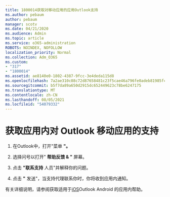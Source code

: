 ```yaml
---
title: 1800014获取对移动应用的应用Outlook支持
ms.author: pebaum
author: pebaum
manager: scotv
ms.date: 04/21/2020
ms.audience: Admin
ms.topic: article
ms.service: o365-administration
ROBOTS: NOINDEX, NOFOLLOW
localization_priority: Normal
ms.collection: Adm_O365
ms.custom:
- "317"
- "1800014"
ms.assetid: ae8140e0-1802-4387-9fcc-3e4deda115d8
ms.openlocfilehash: 7a2ae310c08c72d87658481c23f5cae46a796fe0adeb81985fc333343326d256
ms.sourcegitcommit: b5f7da89a650d2915dc652449623c78be6247175
ms.translationtype: MT
ms.contentlocale: zh-CN
ms.lasthandoff: 08/05/2021
ms.locfileid: "54079332"
---
```

# <a name="get-in-app-support-for-the-outlook-mobile-app"></a>获取应用内对 Outlook 移动应用的支持

1. 在Outlook中，打开"菜单 **"。**

2. 选择问号以打开" **帮助反馈 &amp; "** 屏幕。

3. 点击 **"联系支持** 人员"并解释你的问题。

4. 点击 **"** 发送"，当支持代理联系你时，你将收到应用内通知。

有关详细说明，请参阅获取适用于[iOS](https://support.office.com/article/218a22d1-9fa5-4889-b689-de1c63493243.aspx#ID0EAABAAA=Contact_Support)Outlook Android 的应用内帮助。
